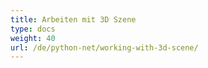 ```yaml
---
title: Arbeiten mit 3D Szene
type: docs
weight: 40
url: /de/python-net/working-with-3d-scene/
---
```

